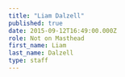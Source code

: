 ```yaml
---
title: "Liam Dalzell"
published: true
date: 2015-09-12T16:49:00.000Z
role: Not on Masthead
first_name: Liam
last_name: Dalzell
type: staff
---
```

